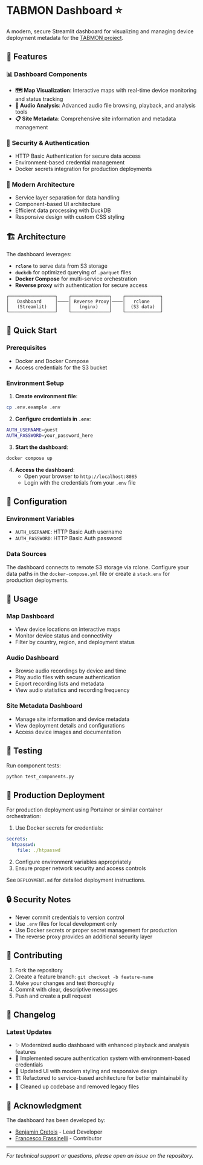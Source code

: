 # TABMON Dashboard ⭐

A modern, secure Streamlit dashboard for visualizing and managing device deployment metadata for the [TABMON project](https://www.nina.no/english/TABMON).

## 🎯 Features

### 📊 **Dashboard Components**
- **🗺️ Map Visualization**: Interactive maps with real-time device monitoring and status tracking
- **🎵 Audio Analysis**: Advanced audio file browsing, playback, and analysis tools
- **📋 Site Metadata**: Comprehensive site information and metadata management

### 🔐 **Security & Authentication**
- HTTP Basic Authentication for secure data access
- Environment-based credential management
- Docker secrets integration for production deployments

### 🚀 **Modern Architecture**
- Service layer separation for data handling
- Component-based UI architecture
- Efficient data processing with DuckDB
- Responsive design with custom CSS styling

## 🏗️ Architecture

The dashboard leverages:
- **`rclone`** to serve data from S3 storage
- **`duckdb`** for optimized querying of `.parquet` files
- **Docker Compose** for multi-service orchestration
- **Reverse proxy** with authentication for secure access

```
┌─────────────────┐    ┌──────────────┐    ┌─────────────┐
│   Dashboard     │────│ Reverse Proxy│────│   rclone    │
│   (Streamlit)   │    │   (nginx)    │    │  (S3 data)  │
└─────────────────┘    └──────────────┘    └─────────────┘
```

## 🚀 Quick Start

### Prerequisites
- Docker and Docker Compose
- Access credentials for the S3 bucket

### Environment Setup

1. **Create environment file**:
```bash
cp .env.example .env
```

2. **Configure credentials in `.env`**:
```bash
AUTH_USERNAME=guest
AUTH_PASSWORD=your_password_here
```

3. **Start the dashboard**:
```bash
docker compose up
```

4. **Access the dashboard**: 
   - Open your browser to `http://localhost:8085`
   - Login with the credentials from your `.env` file

## 🔧 Configuration

### Environment Variables
- `AUTH_USERNAME`: HTTP Basic Auth username
- `AUTH_PASSWORD`: HTTP Basic Auth password

### Data Sources
The dashboard connects to remote S3 storage via rclone. Configure your data paths in the `docker-compose.yml` file or create a `stack.env` for production deployments.

## 📱 Usage

### Map Dashboard
- View device locations on interactive maps
- Monitor device status and connectivity
- Filter by country, region, and deployment status

### Audio Dashboard  
- Browse audio recordings by device and time
- Play audio files with secure authentication
- Export recording lists and metadata
- View audio statistics and recording frequency

### Site Metadata Dashboard
- Manage site information and device metadata
- View deployment details and configurations
- Access device images and documentation

## 🧪 Testing

Run component tests:
```bash
python test_components.py
```

## 🐳 Production Deployment

For production deployment using Portainer or similar container orchestration:

1. Use Docker secrets for credentials:
```yaml
secrets:
  htpasswd:
    file: ./htpasswd
```

2. Configure environment variables appropriately
3. Ensure proper network security and access controls

See `DEPLOYMENT.md` for detailed deployment instructions.

## 🔒 Security Notes

- Never commit credentials to version control
- Use `.env` files for local development only
- Use Docker secrets or proper secret management for production
- The reverse proxy provides an additional security layer

## 🤝 Contributing

1. Fork the repository
2. Create a feature branch: `git checkout -b feature-name`
3. Make your changes and test thoroughly
4. Commit with clear, descriptive messages
5. Push and create a pull request

## 📝 Changelog

### Latest Updates
- ✨ Modernized audio dashboard with enhanced playback and analysis features
- 🔐 Implemented secure authentication system with environment-based credentials
- 🎨 Updated UI with modern styling and responsive design
- 🏗️ Refactored to service-based architecture for better maintainability
- 🧹 Cleaned up codebase and removed legacy files

## 👥 Acknowledgment

The dashboard has been developed by:
- [Benjamin Cretois](mailto:benjamin.cretois@nina.no) - Lead Developer
- [Francesco Frassinelli](mailto:francesco.frassinelli@nina.no) - Contributor

---

*For technical support or questions, please open an issue on the repository.*
